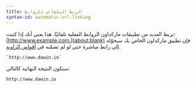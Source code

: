 ```yaml
---
title: الربط التلقائي للروابط
syntax-id: automatic-url-linking
---
```


تربط العديد من تطبيقات ماركداون الروابط الفعلية تلقائيًا. هذا يعني أنك إذا كتبت: [http://www.example.com،](about:blank) فإن تطبيق ماركداون الخاص بك سيحوّله إلى رابط مباشرة حتى لو لم تضمّنه في [أقواس الزاوية](https://guide.dawin.io/basic-syntax/#links).

```
`http://www.dawin.io`
```

ستكون النتيجة النهائية كالتالي:

`http://www.dawin.io`
